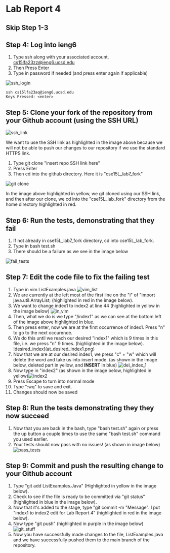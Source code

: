 # Lab Report 4

## Skip Step 1-3

## Step 4: Log into ieng6

1. Type ssh along with your associated account, cs15lfa23zz@ieng6.ucsd.edu
2. Then Press Enter
3. Type in password if needed (and press enter again if applicable)

![ssh_login](log_into_ssh.png)

    ssh cs15lfa23aq@ieng6.ucsd.edu 
    Keys Pressed: <enter>



## Step 5: Clone your fork of the repository from your Github account (using the SSH URL)

![ssh_link](ssh_link.png)

We want to use the SSH link as highlighted in the image above because we will not be able to push our changes to our repository if we use the standard HTTPS link.

1. Type git clone "insert repo SSH link here"
2. Press Enter
3. Then cd into the github directory. Here it is "cse15L_lab7_fork"

![git clone](git_clone.png)

In the image above highlighted in yellow, we git cloned using our SSH link, and then after our clone, we cd into the "cse15L_lab_fork" directory from the home directory highlighted in red.

## Step 6: Run the tests, demonstrating that they fail

1. If not already in cse15L_lab7_fork directory, cd into cse15L_lab_fork.
2. Type in bash test.sh
3. There should be a failure as we see in the image below

![fail_tests](failing_tests.png)

## Step 7: Edit the code file to fix the failing test

1. Type in vim ListExamples.java ![vim_list](vim_List.png)
2. We are currently at the left most of the first line on the "i" of "import java.util.ArrayList; (highlighted in red in the image below).
3. We want to change index1 to index2 at line 44 (highlighted in yellow in the image below) ![in_vim](in_vim_index_1.png)
4. Then, what we do is we type "/index1" as we can see at the bottom left of the image above highlighted in blue.
5. Then press enter, now we are at the first occurrence of index1. Press "n" to go to the next occurence.
6. We do this until we reach our desired "index1" which is 9 times in this file, i.e. we press "n" 9 times. (highlighted in the image below). !desired_index](at_desired_index1.png)
7. Now that we are at our desired index1, we press "c" + "w" which will delete the word and take us into insert mode. (as shown in the image below, deleted part in yellow, and **INSERT** in blue) ![del_index_1](deleted_index1.png)
8. Now type in "index2" (as shown in the image below, highlighted in yellow)![index2](index2.png)
9. Press Escape to turn into normal mode
10. Type ":wq" to save and exit.
11. Changes should now be saved

## Step 8: Run the tests demonstrating they they now succeed

1. Now that you are back in the bash, type "bash test.sh" again or press the up button a couple times to use the same "bash test.sh" command you used earlier.
2. Your tests should now pass with no issues! (as shown in image below) ![pass_tests](succeed_tests.png)

## Step 9: Commit and push the resulting change to your Github account

1. Type "git add ListExamples.Java" (Highlighted in yellow in the image below).
2. Check to see if the file is ready to be committed via "git status" (highlighted in blue in the image below).
3. Now that it's added to the stage, type "git commit -m "Message". I put "index1 to index2 edit for Lab Report 4" (highlighted in red in the image below).
4. Now type "git push" (highlighted in purple in the image below) ![git_stuff](git_stuff.png)
5. Now you have successfully made changes to the file, ListExamples.java and we have successfully pushed them to the main branch of the repository.

